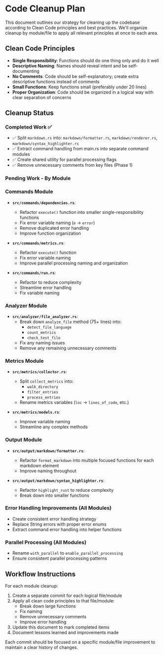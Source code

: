 # Code Cleanup Plan

This document outlines our strategy for cleaning up the codebase according to Clean Code principles and best practices. We'll organize cleanup by module/file to apply all relevant principles at once to each area.

## Clean Code Principles

- **Single Responsibility**: Functions should do one thing only and do it well
- **Descriptive Naming**: Names should reveal intent and be self-documenting
- **No Comments**: Code should be self-explanatory; create extra descriptive functions instead of comments
- **Small Functions**: Keep functions small (preferably under 20 lines)
- **Proper Organization**: Code should be organized in a logical way with clear separation of concerns

## Cleanup Status

### Completed Work ✅
- ✅ Split `markdown.rs` into: `markdown/formatter.rs`, `markdown/renderer.rs`, `markdown/syntax_highlighter.rs`
- ✅ Extract command handling from main.rs into separate command modules
- ✅ Create shared utility for parallel processing flags
- ✅ Remove unnecessary comments from key files (Phase 1)

### Pending Work - By Module

### Commands Module
- **`src/commands/dependencies.rs`**:
  - Refactor `execute()` function into smaller single-responsibility functions
  - Fix error variable naming (`e` → `error`)
  - Remove duplicated error handling
  - Improve function organization

- **`src/commands/metrics.rs`**:
  - Refactor `execute()` function
  - Fix error variable naming
  - Improve parallel processing naming and organization

- **`src/commands/run.rs`**:
  - Refactor to reduce complexity
  - Streamline error handling
  - Fix variable naming

### Analyzer Module
- **`src/analyzer/file_analyzer.rs`**:
  - Break down `analyze_file` method (75+ lines) into:
    - `detect_file_language`
    - `count_metrics`
    - `check_test_file`
  - Fix any naming issues 
  - Remove any remaining unnecessary comments

### Metrics Module
- **`src/metrics/collector.rs`**:
  - Split `collect_metrics` into:
    - `walk_directory`
    - `filter_entries`
    - `process_entries`
  - Rename metrics variables (`loc` → `lines_of_code`, etc.)

- **`src/metrics/models.rs`**:
  - Improve variable naming
  - Streamline any complex methods

### Output Module
- **`src/output/markdown/formatter.rs`**:
  - Refactor `format_markdown` into multiple focused functions for each markdown element
  - Improve naming throughout

- **`src/output/markdown/syntax_highlighter.rs`**:
  - Refactor `highlight_rust` to reduce complexity
  - Break down into smaller functions

### Error Handling Improvements (All Modules)
- Create consistent error handling strategy
- Replace String errors with proper error enums
- Extract command error handling into helper functions

### Parallel Processing (All Modules)
- Rename `with_parallel` to `enable_parallel_processing`
- Ensure consistent parallel processing patterns

## Workflow Instructions

For each module cleanup:
1. Create a separate commit for each logical file/module
2. Apply all clean code principles to that file/module:
   - Break down large functions
   - Fix naming
   - Remove unnecessary comments
   - Improve error handling
3. Update this document to mark completed items
4. Document lessons learned and improvements made

Each commit should be focused on a specific module/file improvement to maintain a clear history of changes.